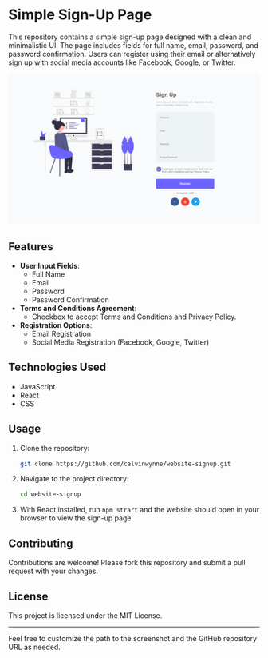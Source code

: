 # Simple Sign-Up Page

This repository contains a simple sign-up page designed with a clean and minimalistic UI. The page includes fields for full name, email, password, and password confirmation. Users can register using their email or alternatively sign up with social media accounts like Facebook, Google, or Twitter.

![screenshot](public\\ui-screenshot.png)

## Features

- **User Input Fields**: 
  - Full Name
  - Email
  - Password
  - Password Confirmation
- **Terms and Conditions Agreement**: 
  - Checkbox to accept Terms and Conditions and Privacy Policy.
- **Registration Options**:
  - Email Registration
  - Social Media Registration (Facebook, Google, Twitter)

## Technologies Used

- JavaScript
- React
- CSS


## Usage

1. Clone the repository:
   ```sh
   git clone https://github.com/calvinwynne/website-signup.git
   ```
2. Navigate to the project directory:
   ```sh
   cd website-signup
   ```
3. With React installed, run `npm strart` and the website should open in your browser to view the sign-up page.

## Contributing

Contributions are welcome! Please fork this repository and submit a pull request with your changes.

## License

This project is licensed under the MIT License.

---

Feel free to customize the path to the screenshot and the GitHub repository URL as needed.


